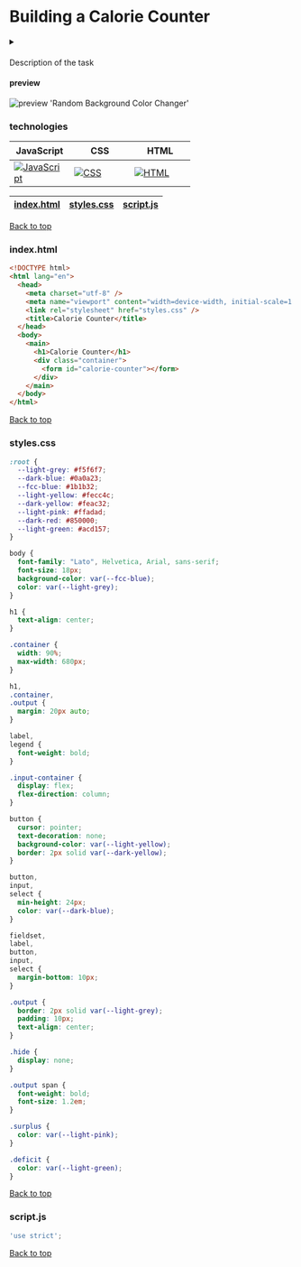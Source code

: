 <a id=top></a>

# Building a Calorie Counter

<details>
  <summary>
    <h4></h4>Description of the task</h4>
  </summary>
  <h3>Step 1</h2>
  <p>
    In this project, you'll learn to create a calorie counter form that enables users to input their daily calorie budget and the calorie counts of various meals. The form will then calculate and display whether the user is in a calorie deficit or surplus.
  </p>
  <p>
    You have been provided with boilerplate CSS and HTML. However, you need to build your calorie counter form.
  </p>
  <p>
    Feel free to explore the HTML and CSS, then add a <code>form</code> element and give it an <code>id</code> set to <code>calorie-counter</code>.
  </p>
</details>

#### preview

![preview 'Random Background Color Changer'](https://github.com/AndriiKot/JS__Validation_by_Building_a_Calorie_Counter__freeCodeCamp/blob/main/preview/preview_project.png)

### technologies

<table>
  <thead>
    <tr>
      <th height=33 width=91>JavaScript</th>
      <th height=33 width=91>CSS</th>
      <th height=33 width=91>HTML</th>
    </tr>
  </thead>
  <tbody>
    <tr>
      <td height=33 width=91>
        <a href=https://ecma-international.org/publications-and-standards/standards/>
          <img src=https://github.com/AndriiKot/JS__Validation_by_Building_a_Calorie_Counter__freeCodeCamp/blob/main/preview/icons/javascript-1.svg alt=JavaScript>
        </a>
      </td>
      <td height=33 width=91>
        <a href=https://www.w3.org/Style/CSS/>
          <img src=https://github.com/AndriiKot/JS__Validation_by_Building_a_Calorie_Counter__freeCodeCamp/blob/main/preview/icons/css.svg alt=CSS>
        </a>
      </td>
      <td height=33 width=91>
        <a href=https://html.spec.whatwg.org/multipage/>
          <img src=https://github.com/AndriiKot/JS__Validation_by_Building_a_Calorie_Counter__freeCodeCamp/blob/main/preview/icons/html.svg alt=HTML>
        </a>
      </td>
    </tr>
  </tbody>
</table>

| [index.html](#indexhtml) | [styles.css](#stylescss) | [script.js](#scriptjs) |
| ------------------------ | ------------------------ | ---------------------- |

</table>

[Back to top](#top)

### index.html

```html
<!DOCTYPE html>
<html lang="en">
  <head>
    <meta charset="utf-8" />
    <meta name="viewport" content="width=device-width, initial-scale=1.0" />
    <link rel="stylesheet" href="styles.css" />
    <title>Calorie Counter</title>
  </head>
  <body>
    <main>
      <h1>Calorie Counter</h1>
      <div class="container">
        <form id="calorie-counter"></form>
      </div>
    </main>
  </body>
</html>
```

[Back to top](#top)

### styles.css

```css
:root {
  --light-grey: #f5f6f7;
  --dark-blue: #0a0a23;
  --fcc-blue: #1b1b32;
  --light-yellow: #fecc4c;
  --dark-yellow: #feac32;
  --light-pink: #ffadad;
  --dark-red: #850000;
  --light-green: #acd157;
}

body {
  font-family: "Lato", Helvetica, Arial, sans-serif;
  font-size: 18px;
  background-color: var(--fcc-blue);
  color: var(--light-grey);
}

h1 {
  text-align: center;
}

.container {
  width: 90%;
  max-width: 680px;
}

h1,
.container,
.output {
  margin: 20px auto;
}

label,
legend {
  font-weight: bold;
}

.input-container {
  display: flex;
  flex-direction: column;
}

button {
  cursor: pointer;
  text-decoration: none;
  background-color: var(--light-yellow);
  border: 2px solid var(--dark-yellow);
}

button,
input,
select {
  min-height: 24px;
  color: var(--dark-blue);
}

fieldset,
label,
button,
input,
select {
  margin-bottom: 10px;
}

.output {
  border: 2px solid var(--light-grey);
  padding: 10px;
  text-align: center;
}

.hide {
  display: none;
}

.output span {
  font-weight: bold;
  font-size: 1.2em;
}

.surplus {
  color: var(--light-pink);
}

.deficit {
  color: var(--light-green);
}
```

[Back to top](#top)

### script.js

```js
'use strict';
```

[Back to top](#top)
